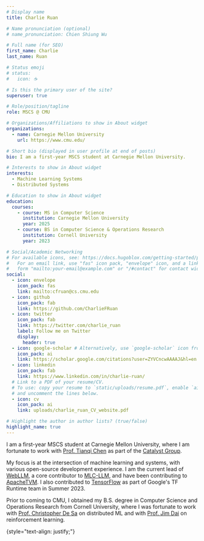 ```yaml
---
# Display name
title: Charlie Ruan

# Name pronunciation (optional)
# name_pronunciation: Chien Shiung Wu

# Full name (for SEO)
first_name: Charlie
last_name: Ruan

# Status emoji
# status:
#   icon: ☕️

# Is this the primary user of the site?
superuser: true

# Role/position/tagline
role: MSCS @ CMU

# Organizations/Affiliations to show in About widget
organizations:
  - name: Carnegie Mellon University
    url: https://www.cmu.edu/

# Short bio (displayed in user profile at end of posts)
bio: I am a first-year MSCS student at Carnegie Mellon University.

# Interests to show in About widget
interests:
  - Machine Learning Systems
  - Distributed Systems

# Education to show in About widget
education:
  courses:
    - course: MS in Computer Science
      institution: Carnegie Mellon University
      year: 2025
    - course: BS in Computer Science & Operations Research
      institution: Cornell University
      year: 2023

# Social/Academic Networking
# For available icons, see: https://docs.hugoblox.com/getting-started/page-builder/#icons
#   For an email link, use "fas" icon pack, "envelope" icon, and a link in the
#   form "mailto:your-email@example.com" or "/#contact" for contact widget.
social:
  - icon: envelope
    icon_pack: fas
    link: mailto:cfruan@cs.cmu.edu
  - icon: github
    icon_pack: fab
    link: https://github.com/CharlieFRuan
  - icon: twitter
    icon_pack: fab
    link: https://twitter.com/charlie_ruan
    label: Follow me on Twitter
    display:
      header: true
  - icon: google-scholar # Alternatively, use `google-scholar` icon from `ai` icon pack
    icon_pack: ai
    link: https://scholar.google.com/citations?user=ZYVCncwAAAAJ&hl=en
  - icon: linkedin
    icon_pack: fab
    link: https://www.linkedin.com/in/charlie-ruan/
  # Link to a PDF of your resume/CV.
  # To use: copy your resume to `static/uploads/resume.pdf`, enable `ai` icons in `params.yaml`,
  # and uncomment the lines below.
  - icon: cv
    icon_pack: ai
    link: uploads/charlie_ruan_CV_website.pdf

# Highlight the author in author lists? (true/false)
highlight_name: true
---
```


I am a first-year MSCS student at Carnegie Mellon University,
where I am fortunate to work with [Prof. Tianqi Chen](https://tqchen.com/) as part of the [Catalyst Group](https://catalyst.cs.cmu.edu/).

My focus is at the intersection of machine learning and systems, with various open-source
development experience. I am the current lead of [WebLLM](https://github.com/mlc-ai/web-llm), a core contributor to [MLC-LLM](https://github.com/mlc-ai/mlc-llm), and have
been contributing to [ApacheTVM](https://github.com/apache/tvm). I also contributed to [TensorFlow](https://github.com/tensorflow/tensorflow) as part of
Google's TF Runtime team in Summer 2023.

Prior to coming to CMU, I obtained my B.S. degree in Computer Science and Operations Research from Cornell University,
where I was fortunate to work with [Prof. Christopher De Sa](https://www.cs.cornell.edu/~cdesa/) on distributed ML and with [Prof. Jim Dai](https://people.orie.cornell.edu/jdai/) on reinforcement learning.

{style="text-align: justify;"}
